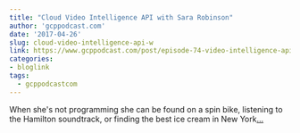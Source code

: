 ```yaml
---
title: "Cloud Video Intelligence API with Sara Robinson"
author: 'gcppodcast.com'
date: '2017-04-26'
slug: cloud-video-intelligence-api-w
link: https://www.gcppodcast.com/post/episode-74-video-intelligence-api-with-sara-robinson/
categories:
- bloglink
tags:
  - gcppodcastcom
---
```


When she's not programming she can be found on a spin bike, listening to the Hamilton soundtrack, or finding the best ice cream in New York[... <i class="fas fa-external-link-alt"></i>](https://www.gcppodcast.com/post/episode-74-video-intelligence-api-with-sara-robinson/)

